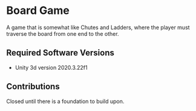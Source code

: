 # Board Game

A game that is somewhat like Chutes and Ladders, where the player must traverse the board from one end to the other.

## Required Software Versions

- Unity 3d version 2020.3.22f1

## Contributions

Closed until there is a foundation to build upon.
